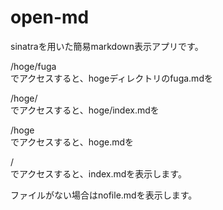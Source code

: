 # open-md
sinatraを用いた簡易markdown表示アプリです。

/hoge/fuga  
でアクセスすると、hogeディレクトリのfuga.mdを

/hoge/  
でアクセスすると、hoge/index.mdを

/hoge  
でアクセスすると、hoge.mdを

/  
でアクセスすると、index.mdを表示します。

ファイルがない場合はnofile.mdを表示します。
